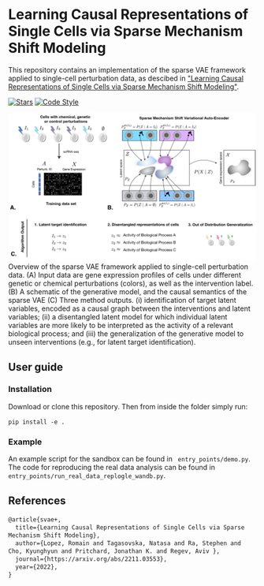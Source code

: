 # Learning Causal Representations of Single Cells via Sparse Mechanism Shift Modeling

This repository contains an implementation of the sparse VAE framework applied to single-cell perturbation data, as descibed in ["Learning Causal Representations of Single Cells via Sparse Mechanism Shift Modeling"](https://arxiv.org/abs/2211.03553). 


[![Stars](https://img.shields.io/github/stars/Genentech/sVAE?logo=GitHub&color=yellow)](https://github.com/Genentech/sVAE/stargazers)
[![Code Style](https://img.shields.io/badge/code%20style-black-000000.svg)](https://github.com/python/black)

<center>
    <img src="svae+.png?raw=true" width="750">
</center>
Overview of the sparse VAE framework applied to single-cell perturbation data. (A) Input data are gene expression profiles of cells under different genetic or chemical perturbations (colors), as well as the intervention label. (B) A schematic of the generative model, and the causal semantics of the sparse VAE (C) Three method outputs. (i) identification of target latent variables, encoded as a causal graph between the interventions and latent variables; (ii) a disentangled latent model for which individual latent variables are more likely to be interpreted as the activity of a relevant biological process; and (iii) the generalization of the generative model to unseen interventions (e.g., for latent target identification).

## User guide


### Installation
Download or clone this repository. Then from inside the folder simply run:
```
pip install -e . 
```

### Example
An example script for the sandbox can be found in ``` entry_points/demo.py```.
The code for reproducing the real data analysis can be found in ``` entry_points/run_real_data_replogle_wandb.py```.

## References

```
@article{svae+,
  title={Learning Causal Representations of Single Cells via Sparse Mechanism Shift Modeling},
  author={Lopez, Romain and Tagasovska, Natasa and Ra, Stephen and Cho, Kyunghyun and Pritchard, Jonathan K. and Regev, Aviv },
  journal={https://arxiv.org/abs/2211.03553},
  year={2022},
}
```
